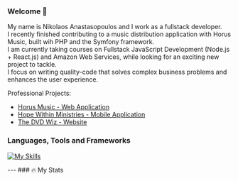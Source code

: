 ### Welcome 👋

My name is Nikolaos Anastasopoulos and I work as a fullstack developer.<br>
I recently finished contributing to a music distribution application with Horus Music, built wih PHP and the Symfony framework.<br>
I am currently taking courses on Fullstack JavaScript Development (Node.js + React.js) and Amazon Web Services,
while looking for an exciting new project to tackle.<br>
I focus on writing quality-code that solves complex business problems and enhances the user experience.<br>

Professional Projects:
* [Horus Music - Web Application](https://mmaz.myclientzone.com)
* [Hope Within Ministries - Mobile Application](https://play.google.com/store/apps/details?id=com.hopewithinministries.hopewithin)
* [The DVD Wiz - Website](http://dvdwiz.co.za)

### Languages, Tools and Frameworks

[![My Skills](https://skillicons.dev/icons?i=php,symfony,js,nodejs,jquery,react,python,flask,java,kotlin,html,css,mysql,mongodb,firebase,linux,github,docker,aws)](https://skillicons.dev)

--- ### :fire: My Stats
